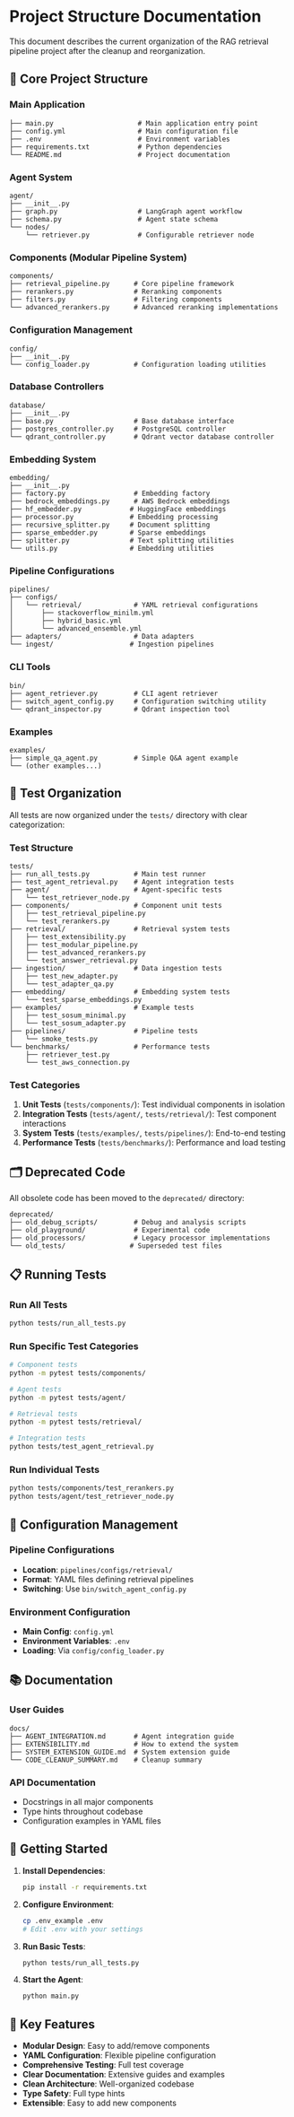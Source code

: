 # Project Structure Documentation

This document describes the current organization of the RAG retrieval pipeline project after the cleanup and reorganization.

## 📁 Core Project Structure

### Main Application
```
├── main.py                     # Main application entry point
├── config.yml                  # Main configuration file
├── .env                        # Environment variables
├── requirements.txt            # Python dependencies
└── README.md                   # Project documentation
```

### Agent System
```
agent/
├── __init__.py
├── graph.py                    # LangGraph agent workflow
├── schema.py                   # Agent state schema
└── nodes/
    └── retriever.py            # Configurable retriever node
```

### Components (Modular Pipeline System)
```
components/
├── retrieval_pipeline.py      # Core pipeline framework
├── rerankers.py               # Reranking components
├── filters.py                 # Filtering components
└── advanced_rerankers.py      # Advanced reranking implementations
```

### Configuration Management
```
config/
├── __init__.py
└── config_loader.py           # Configuration loading utilities
```

### Database Controllers
```
database/
├── __init__.py
├── base.py                    # Base database interface
├── postgres_controller.py     # PostgreSQL controller
└── qdrant_controller.py       # Qdrant vector database controller
```

### Embedding System
```
embedding/
├── __init__.py
├── factory.py                 # Embedding factory
├── bedrock_embeddings.py      # AWS Bedrock embeddings
├── hf_embedder.py            # HuggingFace embeddings
├── processor.py              # Embedding processing
├── recursive_splitter.py     # Document splitting
├── sparse_embedder.py        # Sparse embeddings
├── splitter.py               # Text splitting utilities
└── utils.py                  # Embedding utilities
```

### Pipeline Configurations
```
pipelines/
├── configs/
│   └── retrieval/             # YAML retrieval configurations
│       ├── stackoverflow_minilm.yml
│       ├── hybrid_basic.yml
│       └── advanced_ensemble.yml
├── adapters/                  # Data adapters
└── ingest/                   # Ingestion pipelines
```

### CLI Tools
```
bin/
├── agent_retriever.py         # CLI agent retriever
├── switch_agent_config.py     # Configuration switching utility
└── qdrant_inspector.py        # Qdrant inspection tool
```

### Examples
```
examples/
├── simple_qa_agent.py         # Simple Q&A agent example
└── (other examples...)
```

## 🧪 Test Organization

All tests are now organized under the `tests/` directory with clear categorization:

### Test Structure
```
tests/
├── run_all_tests.py           # Main test runner
├── test_agent_retrieval.py    # Agent integration tests
├── agent/                     # Agent-specific tests
│   └── test_retriever_node.py
├── components/                # Component unit tests
│   ├── test_retrieval_pipeline.py
│   └── test_rerankers.py
├── retrieval/                 # Retrieval system tests
│   ├── test_extensibility.py
│   ├── test_modular_pipeline.py
│   ├── test_advanced_rerankers.py
│   └── test_answer_retrieval.py
├── ingestion/                 # Data ingestion tests
│   ├── test_new_adapter.py
│   └── test_adapter_qa.py
├── embedding/                 # Embedding system tests
│   └── test_sparse_embeddings.py
├── examples/                  # Example tests
│   ├── test_sosum_minimal.py
│   └── test_sosum_adapter.py
├── pipelines/                 # Pipeline tests
│   └── smoke_tests.py
└── benchmarks/                # Performance tests
    ├── retriever_test.py
    └── test_aws_connection.py
```

### Test Categories

1. **Unit Tests** (`tests/components/`): Test individual components in isolation
2. **Integration Tests** (`tests/agent/`, `tests/retrieval/`): Test component interactions
3. **System Tests** (`tests/examples/`, `tests/pipelines/`): End-to-end testing
4. **Performance Tests** (`tests/benchmarks/`): Performance and load testing

## 🗂️ Deprecated Code

All obsolete code has been moved to the `deprecated/` directory:

```
deprecated/
├── old_debug_scripts/         # Debug and analysis scripts
├── old_playground/            # Experimental code
├── old_processors/            # Legacy processor implementations
└── old_tests/                # Superseded test files
```

## 📋 Running Tests

### Run All Tests
```bash
python tests/run_all_tests.py
```

### Run Specific Test Categories
```bash
# Component tests
python -m pytest tests/components/

# Agent tests
python -m pytest tests/agent/

# Retrieval tests
python -m pytest tests/retrieval/

# Integration tests
python tests/test_agent_retrieval.py
```

### Run Individual Tests
```bash
python tests/components/test_rerankers.py
python tests/agent/test_retriever_node.py
```

## 🔧 Configuration Management

### Pipeline Configurations
- **Location**: `pipelines/configs/retrieval/`
- **Format**: YAML files defining retrieval pipelines
- **Switching**: Use `bin/switch_agent_config.py`

### Environment Configuration
- **Main Config**: `config.yml`
- **Environment Variables**: `.env`
- **Loading**: Via `config/config_loader.py`

## 📚 Documentation

### User Guides
```
docs/
├── AGENT_INTEGRATION.md       # Agent integration guide
├── EXTENSIBILITY.md           # How to extend the system
├── SYSTEM_EXTENSION_GUIDE.md  # System extension guide
└── CODE_CLEANUP_SUMMARY.md    # Cleanup summary
```

### API Documentation
- Docstrings in all major components
- Type hints throughout codebase
- Configuration examples in YAML files

## 🚀 Getting Started

1. **Install Dependencies**:
   ```bash
   pip install -r requirements.txt
   ```

2. **Configure Environment**:
   ```bash
   cp .env_example .env
   # Edit .env with your settings
   ```

3. **Run Basic Tests**:
   ```bash
   python tests/run_all_tests.py
   ```

4. **Start the Agent**:
   ```bash
   python main.py
   ```

## 🎯 Key Features

- **Modular Design**: Easy to add/remove components
- **YAML Configuration**: Flexible pipeline configuration
- **Comprehensive Testing**: Full test coverage
- **Clear Documentation**: Extensive guides and examples
- **Clean Architecture**: Well-organized codebase
- **Type Safety**: Full type hints
- **Extensible**: Easy to add new components
